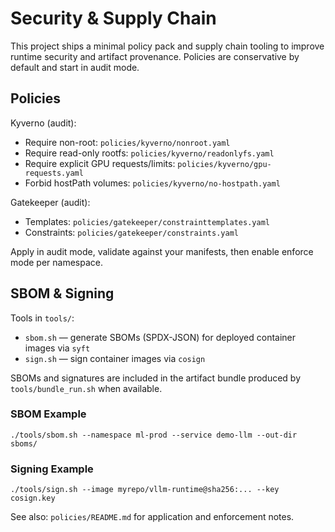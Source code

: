 # Security & Supply Chain

This project ships a minimal policy pack and supply chain tooling to improve runtime security and artifact provenance. Policies are conservative by default and start in audit mode.

## Policies

Kyverno (audit):
- Require non-root: `policies/kyverno/nonroot.yaml`
- Require read-only rootfs: `policies/kyverno/readonlyfs.yaml`
- Require explicit GPU requests/limits: `policies/kyverno/gpu-requests.yaml`
- Forbid hostPath volumes: `policies/kyverno/no-hostpath.yaml`

Gatekeeper (audit):
- Templates: `policies/gatekeeper/constrainttemplates.yaml`
- Constraints: `policies/gatekeeper/constraints.yaml`

Apply in audit mode, validate against your manifests, then enable enforce mode per namespace.

## SBOM & Signing

Tools in `tools/`:
- `sbom.sh` — generate SBOMs (SPDX-JSON) for deployed container images via `syft`
- `sign.sh` — sign container images via `cosign`

SBOMs and signatures are included in the artifact bundle produced by `tools/bundle_run.sh` when available.

### SBOM Example

```
./tools/sbom.sh --namespace ml-prod --service demo-llm --out-dir sboms/
```

### Signing Example

```
./tools/sign.sh --image myrepo/vllm-runtime@sha256:... --key cosign.key
```

See also: `policies/README.md` for application and enforcement notes.

